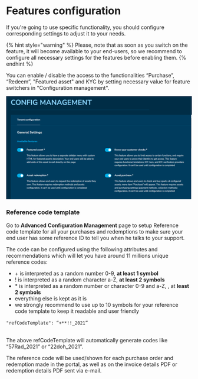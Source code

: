 # Features configuration

If you're going to use specific functionality, you should configure corresponding settings to adjust it to your needs.

{% hint style="warning" %}
Please, note that as soon as you switch on the feature, it will become available to your end-users, so we recommend to configure all necessary settings for the features before enabling them.
{% endhint %}

You can enable / disable the access to the functionalities “Purchase”, “Redeem”, "Featured asset" and KYC by setting necessary value for feature switchers in "Configuration management".&#x20;

![](<../../../.gitbook/assets/image (21).png>)

### Reference code template

Go to **Advanced** **Configuration Management** page to setup Reference code template for all your purchases and redemptions to make sure your end user has some reference ID to tell you when he talks to your support.

The code can be configured using the following attributes and recommendations which will let you have around 11 millions unique reference codes:

* \+ is interpreted as a random number 0-9, **at least 1 symbol**
* ! is interpreted as a random character a-Z, **at least 2 symbols**
* \* is interpreted as a random number or character 0-9 and a-Z, , at **least 2 symbols**
* everything else is kept as it is
* we strongly recommend to use up to 10 symbols for your reference code template to keep it readable and user friendly

`"refCodeTemplate": “+**!!_2021”`

\
The above refCodeTemplate will automatically generate codes like “57Rad\_2021” or “22doh\_2021”.

The reference code will be used/shown for each purchase order and redemption made in the portal, as well as on the invoice details PDF or redemption details PDF sent via e-mail.
